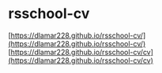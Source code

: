 # rsschool-cv # 
[https://dlamar228.github.io/rsschool-cv/](https://dlamar228.github.io/rsschool-cv/)
[https://dlamar228.github.io/rsschool-cv/cv](https://dlamar228.github.io/rsschool-cv/cv)
